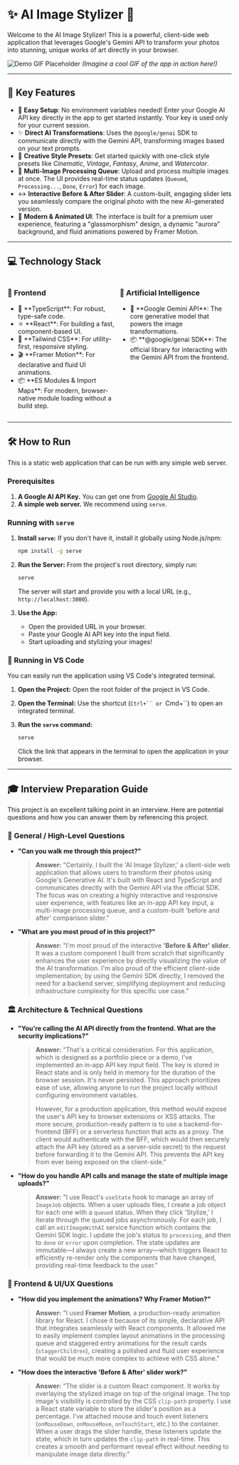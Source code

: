 # ✨ AI Image Stylizer 🎨

Welcome to the AI Image Stylizer! This is a powerful, client-side web application that leverages Google's Gemini API to transform your photos into stunning, unique works of art directly in your browser.

![Demo GIF Placeholder](https://placehold.co/800x400/0c0a18/a78bfa?text=App+Demo+GIF)
*(Imagine a cool GIF of the app in action here!)*

---

## 🚀 Key Features

- 🔑 **Easy Setup**: No environment variables needed! Enter your Google AI API key directly in the app to get started instantly. Your key is used only for your current session.
- ✨ **Direct AI Transformations**: Uses the `@google/genai` SDK to communicate directly with the Gemini API, transforming images based on your text prompts.
- 🎨 **Creative Style Presets**: Get started quickly with one-click style presets like *Cinematic*, *Vintage*, *Fantasy*, *Anime*, and *Watercolor*.
- 🚀 **Multi-Image Processing Queue**: Upload and process multiple images at once. The UI provides real-time status updates (`Queued`, `Processing...`, `Done`, `Error`) for each image.
- ↔️ **Interactive Before & After Slider**: A custom-built, engaging slider lets you seamlessly compare the original photo with the new AI-generated version.
- 💅 **Modern & Animated UI**: The interface is built for a premium user experience, featuring a "glassmorphism" design, a dynamic "aurora" background, and fluid animations powered by Framer Motion.

---

## 💻 Technology Stack

<div style="display: flex; justify-content: space-between;">

<div>
  <h3>🎨 Frontend</h3>
  <ul>
    <li>🔵 **TypeScript**: For robust, type-safe code.</li>
    <li>⚛️ **React**: For building a fast, component-based UI.</li>
    <li>💨 **Tailwind CSS**: For utility-first, responsive styling.</li>
    <li>🎬 **Framer Motion**: For declarative and fluid UI animations.</li>
    <li>📦 **ES Modules & Import Maps**: For modern, browser-native module loading without a build step.</li>
  </ul>
</div>

<div>
  <h3>🧠 Artificial Intelligence</h3>
  <ul>
    <li>🤖 **Google Gemini API**: The core generative model that powers the image transformations.</li>
    <li>📦 **@google/genai SDK**: The official library for interacting with the Gemini API from the frontend.</li>
  </ul>
</div>

</div>

---

## 🛠️ How to Run

This is a static web application that can be run with any simple web server.

### Prerequisites

1.  **A Google AI API Key.** You can get one from [Google AI Studio](https://aistudio.google.com/app/apikey).
2.  **A simple web server.** We recommend using `serve`.

### Running with `serve`

1.  **Install `serve`:**
    If you don't have it, install it globally using Node.js/npm:
    ```bash
    npm install -g serve
    ```

2.  **Run the Server:**
    From the project's root directory, simply run:
    ```bash
    serve
    ```
    The server will start and provide you with a local URL (e.g., `http://localhost:3000`).

3.  **Use the App:**
    - Open the provided URL in your browser.
    - Paste your Google AI API key into the input field.
    - Start uploading and stylizing your images!

### 🚀 Running in VS Code

You can easily run the application using VS Code's integrated terminal.

1.  **Open the Project:**
    Open the root folder of the project in VS Code.

2.  **Open the Terminal:**
    Use the shortcut (`Ctrl+`` or `Cmd+``) to open an integrated terminal.

3.  **Run the `serve` command:**
    ```bash
    serve
    ```
    Click the link that appears in the terminal to open the application in your browser.

---

## 🎓 Interview Preparation Guide

This project is an excellent talking point in an interview. Here are potential questions and how you can answer them by referencing this project.

### 🌟 **General / High-Level Questions**

*   **"Can you walk me through this project?"**
    > **Answer:** "Certainly. I built the 'AI Image Stylizer,' a client-side web application that allows users to transform their photos using Google's Generative AI. It's built with React and TypeScript and communicates directly with the Gemini API via the official SDK. The focus was on creating a highly interactive and responsive user experience, with features like an in-app API key input, a multi-image processing queue, and a custom-built 'before and after' comparison slider."

*   **"What are you most proud of in this project?"**
    > **Answer:** "I'm most proud of the interactive **'Before & After' slider**. It was a custom component I built from scratch that significantly enhances the user experience by directly visualizing the value of the AI transformation. I'm also proud of the efficient client-side implementation; by using the Gemini SDK directly, I removed the need for a backend server, simplifying deployment and reducing infrastructure complexity for this specific use case."

### 🏛️ **Architecture & Technical Questions**

*   **"You're calling the AI API directly from the frontend. What are the security implications?"**
    > **Answer:** "That's a critical consideration. For this application, which is designed as a portfolio piece or a demo, I've implemented an in-app API key input field. The key is stored in React state and is only held in memory for the duration of the browser session. It's never persisted. This approach prioritizes ease of use, allowing anyone to run the project locally without configuring environment variables.
    >
    > However, for a production application, this method would expose the user's API key to browser extensions or XSS attacks. The more secure, production-ready pattern is to use a backend-for-frontend (BFF) or a serverless function that acts as a proxy. The client would authenticate with the BFF, which would then securely attach the API key (stored as a server-side secret) to the request before forwarding it to the Gemini API. This prevents the API key from ever being exposed on the client-side."

*   **"How do you handle API calls and manage the state of multiple image uploads?"**
    > **Answer:** "I use React's `useState` hook to manage an array of `ImageJob` objects. When a user uploads files, I create a job object for each one with a `queued` status. When they click 'Stylize,' I iterate through the queued jobs asynchronously. For each job, I call an `editImageWithAI` service function which contains the Gemini SDK logic. I update the job's status to `processing`, and then to `done` or `error` upon completion. The state updates are immutable—I always create a new array—which triggers React to efficiently re-render only the components that have changed, providing real-time feedback to the user."

### 🎨 **Frontend & UI/UX Questions**

*   **"How did you implement the animations? Why Framer Motion?"**
    > **Answer:** "I used **Framer Motion**, a production-ready animation library for React. I chose it because of its simple, declarative API that integrates seamlessly with React components. It allowed me to easily implement complex layout animations in the processing queue and staggered entry animations for the result cards (`staggerChildren`), creating a polished and fluid user experience that would be much more complex to achieve with CSS alone."

*   **"How does the interactive 'Before & After' slider work?"**
    > **Answer:** "The slider is a custom React component. It works by overlaying the stylized image on top of the original image. The top image's visibility is controlled by the CSS `clip-path` property. I use a React state variable to store the slider's position as a percentage. I've attached mouse and touch event listeners (`onMouseDown`, `onMouseMove`, `onTouchStart`, etc.) to the container. When a user drags the slider handle, these listeners update the state, which in turn updates the `clip-path` in real-time. This creates a smooth and performant reveal effect without needing to manipulate image data directly."